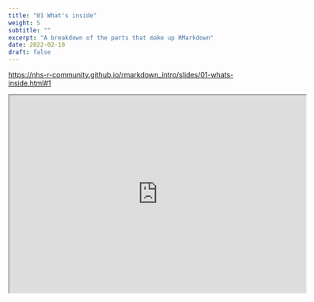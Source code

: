 ```yaml
---
title: "01 What's inside"
weight: 5
subtitle: ""
excerpt: "A breakdown of the parts that make up RMarkdown"
date: 2022-02-10
draft: false
---
```


https://nhs-r-community.github.io/rmarkdown_intro/slides/01-whats-inside.html#1

<iframe src="https://nhs-r-community.github.io/rmarkdown_intro/slides/01-whats-inside.html#1" width="600" height="400" loading="lazy" allowfullscreen></iframe> <script>fitvids('.shareagain', {players: 'iframe'});</script>

